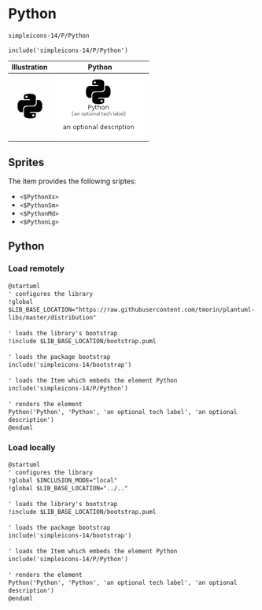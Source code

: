 # Python


```text
simpleicons-14/P/Python
```

```text
include('simpleicons-14/P/Python')
```



| Illustration | Python |
| :---: | :---: |
| ![illustration for Illustration](../../simpleicons-14/P/Python.png) | ![illustration for Python](../../simpleicons-14/P/Python.Local.png) |



## Sprites
The item provides the following sriptes:

- `<$PythonXs>`
- `<$PythonSm>`
- `<$PythonMd>`
- `<$PythonLg>`





## Python

### Load remotely
```plantuml
@startuml
' configures the library
!global $LIB_BASE_LOCATION="https://raw.githubusercontent.com/tmorin/plantuml-libs/master/distribution"

' loads the library's bootstrap
!include $LIB_BASE_LOCATION/bootstrap.puml

' loads the package bootstrap
include('simpleicons-14/bootstrap')

' loads the Item which embeds the element Python
include('simpleicons-14/P/Python')

' renders the element
Python('Python', 'Python', 'an optional tech label', 'an optional description')
@enduml
```

### Load locally
```plantuml
@startuml
' configures the library
!global $INCLUSION_MODE="local"
!global $LIB_BASE_LOCATION="../.."

' loads the library's bootstrap
!include $LIB_BASE_LOCATION/bootstrap.puml

' loads the package bootstrap
include('simpleicons-14/bootstrap')

' loads the Item which embeds the element Python
include('simpleicons-14/P/Python')

' renders the element
Python('Python', 'Python', 'an optional tech label', 'an optional description')
@enduml
```

